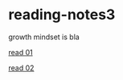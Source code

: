 # reading-notes3
growth mindset is bla 

[read 01](https://mreshtaiwi.github.io/reading-notes3/read01)

[read 02](https://mreshtaiwi.github.io/reading-notes3/read02)
